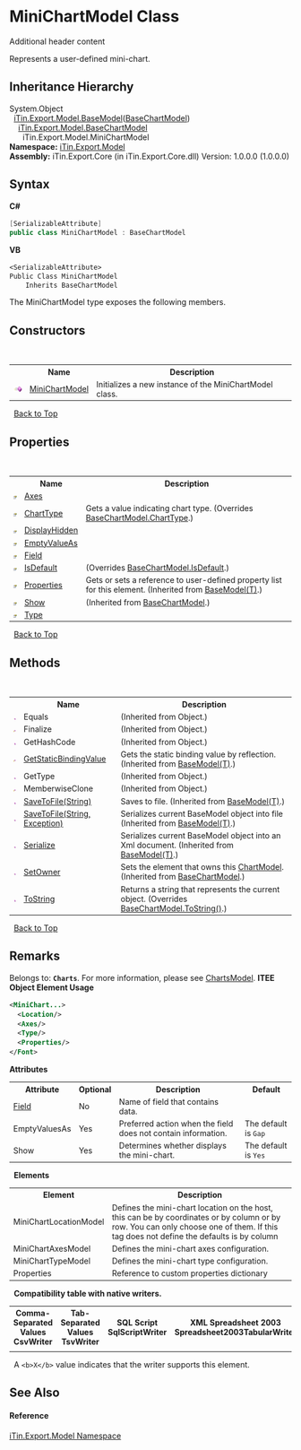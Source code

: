 # MiniChartModel Class
Additional header content 

Represents a user-defined mini-chart.


## Inheritance Hierarchy
System.Object<br />&nbsp;&nbsp;<a href="T_iTin_Export_Model_BaseModel_1">iTin.Export.Model.BaseModel</a>(<a href="T_iTin_Export_Model_BaseChartModel">BaseChartModel</a>)<br />&nbsp;&nbsp;&nbsp;&nbsp;<a href="T_iTin_Export_Model_BaseChartModel">iTin.Export.Model.BaseChartModel</a><br />&nbsp;&nbsp;&nbsp;&nbsp;&nbsp;&nbsp;iTin.Export.Model.MiniChartModel<br />
**Namespace:**&nbsp;<a href="N_iTin_Export_Model">iTin.Export.Model</a><br />**Assembly:**&nbsp;iTin.Export.Core (in iTin.Export.Core.dll) Version: 1.0.0.0 (1.0.0.0)

## Syntax

**C#**<br />
``` C#
[SerializableAttribute]
public class MiniChartModel : BaseChartModel
```

**VB**<br />
``` VB
<SerializableAttribute>
Public Class MiniChartModel
	Inherits BaseChartModel
```

The MiniChartModel type exposes the following members.


## Constructors
&nbsp;<table><tr><th></th><th>Name</th><th>Description</th></tr><tr><td>![Public method](media/pubmethod.gif "Public method")</td><td><a href="M_iTin_Export_Model_MiniChartModel__ctor">MiniChartModel</a></td><td>
Initializes a new instance of the MiniChartModel class.</td></tr></table>&nbsp;
<a href="#minichartmodel-class">Back to Top</a>

## Properties
&nbsp;<table><tr><th></th><th>Name</th><th>Description</th></tr><tr><td>![Public property](media/pubproperty.gif "Public property")</td><td><a href="P_iTin_Export_Model_MiniChartModel_Axes">Axes</a></td><td /></tr><tr><td>![Public property](media/pubproperty.gif "Public property")</td><td><a href="P_iTin_Export_Model_MiniChartModel_ChartType">ChartType</a></td><td>
Gets a value indicating chart type.
 (Overrides <a href="P_iTin_Export_Model_BaseChartModel_ChartType">BaseChartModel.ChartType</a>.)</td></tr><tr><td>![Public property](media/pubproperty.gif "Public property")</td><td><a href="P_iTin_Export_Model_MiniChartModel_DisplayHidden">DisplayHidden</a></td><td /></tr><tr><td>![Public property](media/pubproperty.gif "Public property")</td><td><a href="P_iTin_Export_Model_MiniChartModel_EmptyValueAs">EmptyValueAs</a></td><td /></tr><tr><td>![Public property](media/pubproperty.gif "Public property")</td><td><a href="P_iTin_Export_Model_MiniChartModel_Field">Field</a></td><td /></tr><tr><td>![Public property](media/pubproperty.gif "Public property")</td><td><a href="P_iTin_Export_Model_MiniChartModel_IsDefault">IsDefault</a></td><td> (Overrides <a href="P_iTin_Export_Model_BaseChartModel_IsDefault">BaseChartModel.IsDefault</a>.)</td></tr><tr><td>![Public property](media/pubproperty.gif "Public property")</td><td><a href="P_iTin_Export_Model_BaseModel_1_Properties">Properties</a></td><td>
Gets or sets a reference to user-defined property list for this element.
 (Inherited from <a href="T_iTin_Export_Model_BaseModel_1">BaseModel(T)</a>.)</td></tr><tr><td>![Public property](media/pubproperty.gif "Public property")</td><td><a href="P_iTin_Export_Model_BaseChartModel_Show">Show</a></td><td> (Inherited from <a href="T_iTin_Export_Model_BaseChartModel">BaseChartModel</a>.)</td></tr><tr><td>![Public property](media/pubproperty.gif "Public property")</td><td><a href="P_iTin_Export_Model_MiniChartModel_Type">Type</a></td><td /></tr></table>&nbsp;
<a href="#minichartmodel-class">Back to Top</a>

## Methods
&nbsp;<table><tr><th></th><th>Name</th><th>Description</th></tr><tr><td>![Public method](media/pubmethod.gif "Public method")</td><td>Equals</td><td> (Inherited from Object.)</td></tr><tr><td>![Protected method](media/protmethod.gif "Protected method")</td><td>Finalize</td><td> (Inherited from Object.)</td></tr><tr><td>![Public method](media/pubmethod.gif "Public method")</td><td>GetHashCode</td><td> (Inherited from Object.)</td></tr><tr><td>![Protected method](media/protmethod.gif "Protected method")</td><td><a href="M_iTin_Export_Model_BaseModel_1_GetStaticBindingValue">GetStaticBindingValue</a></td><td>
Gets the static binding value by reflection.
 (Inherited from <a href="T_iTin_Export_Model_BaseModel_1">BaseModel(T)</a>.)</td></tr><tr><td>![Public method](media/pubmethod.gif "Public method")</td><td>GetType</td><td> (Inherited from Object.)</td></tr><tr><td>![Protected method](media/protmethod.gif "Protected method")</td><td>MemberwiseClone</td><td> (Inherited from Object.)</td></tr><tr><td>![Public method](media/pubmethod.gif "Public method")</td><td><a href="M_iTin_Export_Model_BaseModel_1_SaveToFile">SaveToFile(String)</a></td><td>
Saves to file.
 (Inherited from <a href="T_iTin_Export_Model_BaseModel_1">BaseModel(T)</a>.)</td></tr><tr><td>![Public method](media/pubmethod.gif "Public method")</td><td><a href="M_iTin_Export_Model_BaseModel_1_SaveToFile_1">SaveToFile(String, Exception)</a></td><td>
Serializes current BaseModel object into file
 (Inherited from <a href="T_iTin_Export_Model_BaseModel_1">BaseModel(T)</a>.)</td></tr><tr><td>![Public method](media/pubmethod.gif "Public method")</td><td><a href="M_iTin_Export_Model_BaseModel_1_Serialize">Serialize</a></td><td>
Serializes current BaseModel object into an Xml document.
 (Inherited from <a href="T_iTin_Export_Model_BaseModel_1">BaseModel(T)</a>.)</td></tr><tr><td>![Public method](media/pubmethod.gif "Public method")</td><td><a href="M_iTin_Export_Model_BaseChartModel_SetOwner">SetOwner</a></td><td>
Sets the element that owns this <a href="T_iTin_Export_Model_ChartModel">ChartModel</a>.
 (Inherited from <a href="T_iTin_Export_Model_BaseChartModel">BaseChartModel</a>.)</td></tr><tr><td>![Public method](media/pubmethod.gif "Public method")</td><td><a href="M_iTin_Export_Model_MiniChartModel_ToString">ToString</a></td><td>
Returns a string that represents the current object.
 (Overrides <a href="M_iTin_Export_Model_BaseChartModel_ToString">BaseChartModel.ToString()</a>.)</td></tr></table>&nbsp;
<a href="#minichartmodel-class">Back to Top</a>

## Remarks

Belongs to: <strong>`Charts`</strong>. For more information, please see <a href="T_iTin_Export_Model_ChartsModel">ChartsModel</a>. 
**ITEE Object Element Usage**<br />
``` XML
<MiniChart...>
  <Location/>
  <Axes/>
  <Type/>
  <Properties/>
</Font>
```


<strong>Attributes</strong>
&nbsp;<table><tr><th>Attribute</th><th>Optional</th><th>Description</th><th>Default</th></tr><tr><td><a href="P_iTin_Export_Model_MiniChartModel_Field">Field</a></td><td>No</td><td>Name of field that contains data.</td><td /></tr><tr><td>EmptyValuesAs</td><td>Yes</td><td>Preferred action when the field does not contain information.</td><td>The default is `Gap`</td></tr><tr><td>Show</td><td>Yes</td><td>Determines whether displays the mini-chart.</td><td>The default is `Yes`</td></tr></table>&nbsp;
<strong>Elements</strong>
&nbsp;<table><tr><th>Element</th><th>Description</th></tr><tr><td>MiniChartLocationModel</td><td>Defines the mini-chart location on the host, this can be by coordinates or by column or by row. You can only choose one of them. If this tag does not define the defaults is by column</td></tr><tr><td>MiniChartAxesModel</td><td>Defines the mini-chart axes configuration.</td></tr><tr><td>MiniChartTypeModel</td><td>Defines the mini-chart type configuration.</td></tr><tr><td>Properties</td><td>Reference to custom properties dictionary</td></tr></table>&nbsp;
<strong>Compatibility table with native writers.</strong>
&nbsp;<table><tr><th>Comma-Separated Values<br />CsvWriter</th><th>Tab-Separated Values<br />TsvWriter</th><th>SQL Script<br />SqlScriptWriter</th><th>XML Spreadsheet 2003<br />Spreadsheet2003TabularWriter</th></tr><tr><td /><td /><td /><td /></tr></table>&nbsp;
A `<b>X</b>` value indicates that the writer supports this element.


## See Also


#### Reference
<a href="N_iTin_Export_Model">iTin.Export.Model Namespace</a><br />